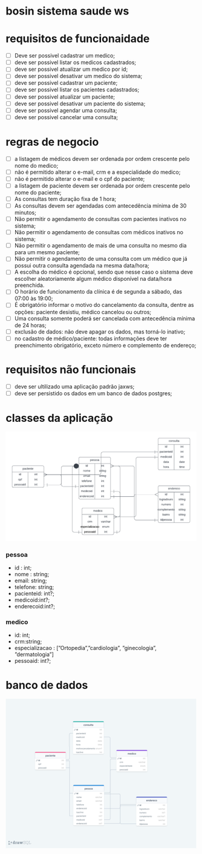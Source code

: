 # bosin sistema saude ws

# requisitos de funcionaidade

- [ ]  Deve ser possivel cadastrar um medico;
- [ ]  deve ser possivel listar os medicos cadastrados;
- [ ]  deve ser possivel atualizar um medico por id;
- [ ]  deve ser possivel desativar um medico do sistema;
- [ ]  deve ser possivel cadastrar um paciente;
- [ ]  deve ser possivel listar os pacientes cadastrados;
- [ ]  deve ser possivel atualizar um paciente;
- [ ]  deve ser possivel desativar um paciente do sistema;
- [ ]  deve ser possivel agendar uma consulta;
- [ ]  deve ser possivel cancelar uma consulta;

# regras de negocio

- [ ]  a listagem de médicos devem ser ordenada por ordem crescente pelo nome do medico;
- [ ]  não é permitido alterar o e-mail, crm e a especialidade do medico;
- [ ]  não é permitido alterar o e-mail e o cpf do paciente;
- [ ]  a listagem de paciente devem ser ordenada por ordem crescente pelo nome do paciente;
- [ ]  As consultas tem duração fixa de 1 hora;
- [ ]  As consultas devem ser agendadas com antecedência mínima de 30 minutos;
- [ ]  Não permitir o agendamento de consultas com pacientes inativos no sistema;
- [ ]  Não permitir o agendamento de consultas com médicos inativos no sistema;
- [ ]  Não permitir o agendamento de mais de uma consulta no mesmo dia para um mesmo paciente;
- [ ]  Não permitir o agendamento de uma consulta com um médico que já possui outra consulta agendada na mesma data/hora;
- [ ]  A escolha do médico é opcional, sendo que nesse caso o sistema deve escolher aleatoriamente algum médico disponível na data/hora preenchida.
- [ ]  O horário de funcionamento da clínica é de segunda a sábado, das 07:00 às 19:00;
- [ ]  É obrigatório informar o motivo do cancelamento da consulta, dentre as opções: paciente desistiu, médico cancelou ou outros;
- [ ]  Uma consulta somente poderá ser cancelada com antecedência mínima de 24 horas;
- [ ]  exclusão de dados: não deve apagar os dados, mas torná-lo inativo;
- [ ]  no cadastro de médico/paciente: todas informações deve ter preenchimento obrigatório, exceto número e complemento de endereço;

# requisitos não funcionais

- [ ]  deve ser ultilizado uma aplicação padrão jaxws;
- [ ]  deve ser persistido os dados em um banco de dados postgres;

# classes da aplicação

![Database ER diagram (crow's foot).png](bosin%20sistema%20saude%20ws%20e0e7b425704047a0b431b5475e18182d/Database_ER_diagram_(crows_foot).png)

### pessoa

- id : int;
- nome : string;
- email: string;
- telefone: string;
- pacienteid: int?;
- medicoid:int?;
- enderecoid:int?;

### medico

- id: int;
- crm:string;
- especializacao : [”Ortopedia”,”cardiologia”, ”ginecologia”, ”dermatologia”]
- pessoaid: int?;

# banco de dados

![drawSQL-image-export-2024-03-29.png](bosin%20sistema%20saude%20ws%20e0e7b425704047a0b431b5475e18182d/drawSQL-image-export-2024-03-29.png)
